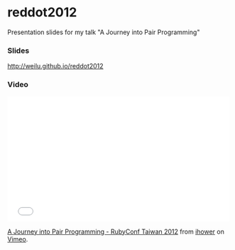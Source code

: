 reddot2012
==========

Presentation slides for my talk "A Journey into Pair Programming"

### Slides

http://weilu.github.io/reddot2012

### Video

<iframe src="//player.vimeo.com/video/57569921" width="500" height="281" frameborder="0" webkitallowfullscreen mozallowfullscreen allowfullscreen></iframe> <p><a href="http://vimeo.com/57569921">A Journey into Pair Programming - RubyConf Taiwan 2012</a> from <a href="http://vimeo.com/ihower">ihower</a> on <a href="https://vimeo.com">Vimeo</a>.</p>
